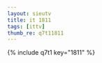 ```yaml
--- 
layout: sieutv
title: it 1811
tags: [ittv]
thumb_re: q7t11811
---
```

{% include q7t1 key="1811" %} 
